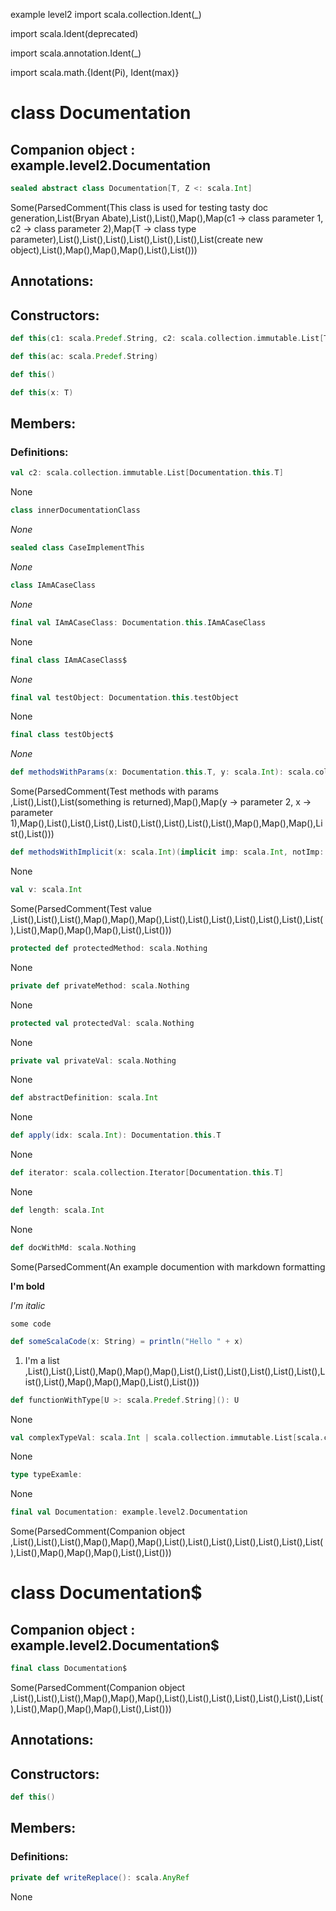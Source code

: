 example
level2
import scala.collection.Ident(_)

import scala.Ident(deprecated)

import scala.annotation.Ident(_)

import scala.math.{Ident(Pi), Ident(max)}

# class Documentation

## Companion object : example.level2.Documentation

```scala
sealed abstract class Documentation[T, Z <: scala.Int]
```

Some(ParsedComment(This class is used for testing tasty doc generation,List(Bryan Abate),List(),List(),Map(),Map(c1 -> class parameter 1, c2 -> class parameter 2),Map(T -> class type parameter),List(),List(),List(),List(),List(),List(),List(create new object),List(),Map(),Map(),Map(),List(),List()))
## Annotations:


## Constructors:
```scala
def this(c1: scala.Predef.String, c2: scala.collection.immutable.List[T])
```
```scala
def this(ac: scala.Predef.String)
```
```scala
def this()
```
```scala
def this(x: T)
```

## Members:

### Definitions: 
```scala
val c2: scala.collection.immutable.List[Documentation.this.T]
```
None
```scala
class innerDocumentationClass
```

*None*
```scala
sealed class CaseImplementThis
```

*None*
```scala
class IAmACaseClass
```

*None*
```scala
final val IAmACaseClass: Documentation.this.IAmACaseClass
```
None
```scala
final class IAmACaseClass$
```

*None*
```scala
final val testObject: Documentation.this.testObject
```
None
```scala
final class testObject$
```

*None*
```scala
def methodsWithParams(x: Documentation.this.T, y: scala.Int): scala.collection.immutable.List[scala.collection.Map[scala.Int, Documentation.this.T]]
```
Some(ParsedComment(Test methods with params
,List(),List(),List(something is returned),Map(),Map(y -> parameter 2, x -> parameter 1),Map(),List(),List(),List(),List(),List(),List(),List(),List(),Map(),Map(),Map(),List(),List()))
```scala
def methodsWithImplicit(x: scala.Int)(implicit imp: scala.Int, notImp: scala.Predef.String): scala.Nothing
```
None
```scala
val v: scala.Int
```
Some(ParsedComment(Test value
,List(),List(),List(),Map(),Map(),Map(),List(),List(),List(),List(),List(),List(),List(),List(),Map(),Map(),Map(),List(),List()))
```scala
protected def protectedMethod: scala.Nothing
```
None
```scala
private def privateMethod: scala.Nothing
```
None
```scala
protected val protectedVal: scala.Nothing
```
None
```scala
private val privateVal: scala.Nothing
```
None
```scala
def abstractDefinition: scala.Int
```
None
```scala
def apply(idx: scala.Int): Documentation.this.T
```
None
```scala
def iterator: scala.collection.Iterator[Documentation.this.T]
```
None
```scala
def length: scala.Int
```
None
```scala
def docWithMd: scala.Nothing
```
Some(ParsedComment(An example documention with markdown formatting

**I'm bold**

*I'm italic*

`some code`
```scala
def someScalaCode(x: String) = println("Hello " + x)
```
1. I'm a list
,List(),List(),List(),Map(),Map(),Map(),List(),List(),List(),List(),List(),List(),List(),List(),Map(),Map(),Map(),List(),List()))
```scala
def functionWithType[U >: scala.Predef.String](): U
```
None
```scala
val complexTypeVal: scala.Int | scala.collection.immutable.List[scala.collection.immutable.List[Documentation.this.T]] & scala.Predef.String | scala.Tuple2[scala.Double | scala.Int, scala.Double] | scala.Function1[scala.Int, scala.Predef.String]
```
None
```scala
type typeExamle: 
```
None


```scala
final val Documentation: example.level2.Documentation
```
Some(ParsedComment(Companion object
,List(),List(),List(),Map(),Map(),Map(),List(),List(),List(),List(),List(),List(),List(),List(),Map(),Map(),Map(),List(),List()))

# class Documentation$

## Companion object : example.level2.Documentation$

```scala
final class Documentation$
```

Some(ParsedComment(Companion object
,List(),List(),List(),Map(),Map(),Map(),List(),List(),List(),List(),List(),List(),List(),List(),Map(),Map(),Map(),List(),List()))
## Annotations:


## Constructors:
```scala
def this()
```

## Members:

### Definitions: 
```scala
private def writeReplace(): scala.AnyRef
```
None

